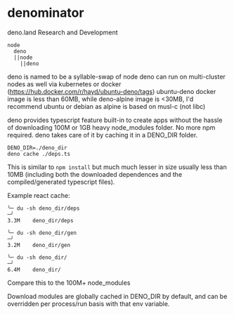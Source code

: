 # denominator
deno.land Research and Development

```
node
  deno
  ||node
    ||deno
```

deno is named to be a syllable-swap of node
deno can run on multi-cluster nodes as well via kubernetes or docker (https://hub.docker.com/r/hayd/ubuntu-deno/tags)
ubuntu-deno docker image is less than 60MB, while deno-alpine image is <30MB, I'd recommend ubuntu or debian as alpine is based on musl-c (not libc)

deno provides typescript feature built-in to create apps without the hassle of downloading 100M or 1GB heavy node_modules folder.  No more npm required. deno takes care of it by caching it in a DENO_DIR folder.

```
DENO_DIR=./deno_dir
deno cache ./deps.ts
```

This is similar to `npm install` but much much lesser in size usually less than 10MB (including both the downloaded dependences and the compiled/generated typescript files).

Example react cache:
```
╰─ du -sh deno_dir/deps                                                                                                            ─╯
3.3M	deno_dir/deps

╰─ du -sh deno_dir/gen                                                                                                             ─╯
3.2M	deno_dir/gen

╰─ du -sh deno_dir/                                                                                                                ─╯
6.4M	deno_dir/
```

Compare this to the 100M+ node_modules 

Download modules are globally cached in DENO_DIR by default, and can be overridden per process/run basis with that env variable.
